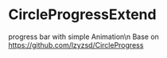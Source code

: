 # CircleProgressExtend
progress bar with simple Animation\n
Base on https://github.com/lzyzsd/CircleProgress

